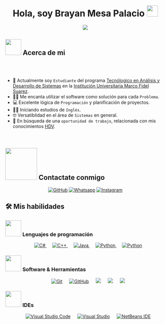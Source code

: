 <h1 align="center">    Hola, soy Brayan Mesa Palacio <img src="https://media.giphy.com/media/hvRJCLFzcasrR4ia7z/giphy.gif" width="35"></h1>
<p align="center">
  <a href="#"><img src="https://readme-typing-svg.herokuapp.com?font=Time+New+Roman&color=%FF0048CE&size=25&center=true&vCenter=true&width=600&height=100&lines=Tecnólogo+Análisis+y+Desarrollo+de+Sistemas;Análisis+de+datos;Desarrollo+de+software;Manejo+de+Bases+de+Datos"></a>
</p>
<!--https://github.com/DenverCoder1/readme-typing-svg-->

## <picture><img src = "https://github.com/7oSkaaa/7oSkaaa/blob/main/Images/about_me.gif?raw=true" width = 50px></picture> Acerca de mi
<!--<picture><img align="right" src="https://github.com/7oSkaaa/7oSkaaa/blob/main/Images/Right_Side.gif?raw=true" width = 250px></picture>-->


<br><br>
- :school: Actualmente soy `Estudiante` del programa [Tecnólogico en Análisis y Desarrollo de Sistemas](https://iumafis.edu.co/programas/) en la [Institución Universitaria Marco Fidel Suarez](https://iumafis.educatic.com.co/cas/login?service=https%3A%2F%2Fiumafis.educatic.com.co%2Fextranet%2Fenter.do%3Bjsessionid%3D0F346C386A2C5643F4B68700A59A4DBE).
- :technologist: Me encanta utilizar el software como solución para cada `Problema`.
- :computer: Excelente lógica de `Programación` y planificación de proyectos. <!--`Codeforces`, `Atcoder`, `Leetcode`, `Codechef`, `Google Contests`.-->
- :student: Iniciando estudios de `Inglés`.
- :nerd_face: Versatiblidad en el área de `Sistemas` en general.
- :thinking: En búsqueda de una `oportunidad de trabajo`, relacionada con mis conocimientos <a href="https://drive.google.com/file/d/15A_l-FjxkzNuIhgLAvrWam1scKcGCF8d/view?usp=sharing" download="HDV - BRAYAN MESA PALACIO_1">HDV</a>.
<!--- :boom: You can visit [MY WEBSITE](https://cutt.ly/Ahmed_Hossam_Website).-->
<br>


## <picture> <img src="https://github.com/7oSkaaa/7oSkaaa/blob/main/Images/Connect-with-me.gif?raw=true" width="100px"> </picture> Contactate conmigo

<p align="center">
	<!--<a href="mailto:ahmed.7oskaa@gmail.com"><img img src="https://img.shields.io/badge/gmail-%23EA4335.svg?style=plastic&logo=gmail&logoColor=white" alt="Gmail"/></a>-->
	<a href="https://github.com/FourscodeIN"><img src="https://img.shields.io/badge/github-%23121011.svg?style=for-the-badge&logo=github&logoColor=white" alt="GitHub"/></a>
	<a href="https://wa.me/573013198901"><img src="https://img.shields.io/badge/WhatsApp-25D366?style=for-the-badge&logo=whatsapp&logoColor=white" alt="Whatsapp"/></a>
	<!--<a href="https://www.linkedin.com/in/7oskaa/"><img src="https://img.shields.io/badge/linkedin-%230A66C2.svg?style=plastic&logo=linkedin&logoColor=white" alt="LinkedIn"/></a>-->
	<!--<a href="https://www.facebook.com/7oSkaaa"><img src="https://img.shields.io/badge/facebook-%231877F2.svg?style=plastic&logo=facebook&logoColor=white" alt="Facebook"/></a>-->
	<a href="https://www.instagram.com/brayan.mesa11/"><img src="https://img.shields.io/badge/Instagram-%23E4405F.svg?style=for-the-badge&logo=Instagram&logoColor=white" alt="Instagram"/></a>
	<!--<a href="https://msng.link/o/?ahmed.7oskaa=sc"><img src="https://img.shields.io/badge/snapchat-%23FFFC00.svg?style=plastic&logo=snapchat&logoColor=black" alt="Snap Chat"/></a>-->
</p>

## 🛠️ Mis habilidades

### <picture> <img src = "https://github.com/7oSkaaa/7oSkaaa/blob/main/Images/Programming_Languages.gif?raw=true" width = 50px>  </picture> Lenguajes de programación

<p align="center"> 
  &emsp; 
  <a href="#" target="_blank"> <!--https://www.cprogramming.com-->
    <img alt="C#" src="https://img.shields.io/badge/c%23-%23239120.svg?style=for-the-badge&logo=csharp&logoColor=white">
  </a> 
  &emsp;
  <a href="#" target="_blank"> <!--https://www.w3schools.com/cpp/-->
    <img alt="C++" src="https://img.shields.io/badge/c++-%2300599C.svg?style=for-the-badge&logo=c%2B%2B&logoColor=white">
  </a> 
  &emsp;
  <a href="#" target="_blank"> <!--https://www.java.com--> 
    <img alt="Java" src="https://img.shields.io/badge/java-%23ED8B00.svg?style=for-the-badge&logo=openjdk&logoColor=white">
  </a>
  &emsp;
   <a href="#" target="_blank"> <!--https://www.python.org-->
    <img alt="Python" src="https://img.shields.io/badge/python-3670A0?style=for-the-badge&logo=python&logoColor=white">
  </a>
  &emsp;
   <a href="#" target="_blank"> <!--https://www.javascript.org-->
    <img alt="Python" src="https://img.shields.io/badge/javascript-F7DF1E?style=for-the-badge&logo=javascript&logoColor=black">
  </a>
</p>

### <picture> <img src = "https://github.com/7oSkaaa/7oSkaaa/blob/main/Images/Software_Tools.gif?raw=true" width = 50px>  </picture> Software & Herramientas
 
<p align="center">
  &emsp;
    <a href="#"><img alt="Git" src="https://img.shields.io/badge/git-%23F05033.svg?style=for-the-badge&logo=git&logoColor=white"></a>
  &emsp;
    <a href="https://github.com/FourscodeIN"><img alt="GitHub" src="https://img.shields.io/badge/github-%23121011.svg?style=for-the-badge&logo=github&logoColor=white"></a>
    &emsp;
    <a href="#"><img src="https://img.shields.io/badge/mysql-4479A1.svg?style=for-the-badge&logo=mysql&logoColor=white"/></a>
     &emsp;
    <a href="#"><img src="https://img.shields.io/badge/SQL%20Server-CC2927?style=for-the-badge&logo=microsoftsqlserver&logoColor=white"/></a>
	&emsp;
    <a href="#"><img src="https://img.shields.io/badge/.NET-512BD4?style=for-the-badge&logo=dotnet&logoColor=white"/></a>
</p>

### <picture> <img src = "https://github.com/7oSkaaa/7oSkaaa/blob/main/Images/IDEs.gif?raw=true" width = 50px>  </picture> IDEs
 
<p align="center">
  &emsp;
    <a href="#"><img alt="Visual Studio Code" src="https://img.shields.io/badge/Visual%20Studio%20Code-0078d7.svg?style=for-the-badge&logo=visual-studio-code&logoColor=white"></a>
  &emsp;
    <a href="#"><img alt="Visual Studio" src="https://img.shields.io/badge/Visual%20Studio-5C2D91.svg?style=for-the-badge&logo=visual-studio&logoColor=white" /></a>
	&emsp;
    <a href="#"><img alt="NetBeans IDE" src="https://img.shields.io/badge/NetBeansIDE-1B6AC6.svg?style=for-the-badge&logo=apache-netbeans-ide&logoColor=white" /></a>
</p>
